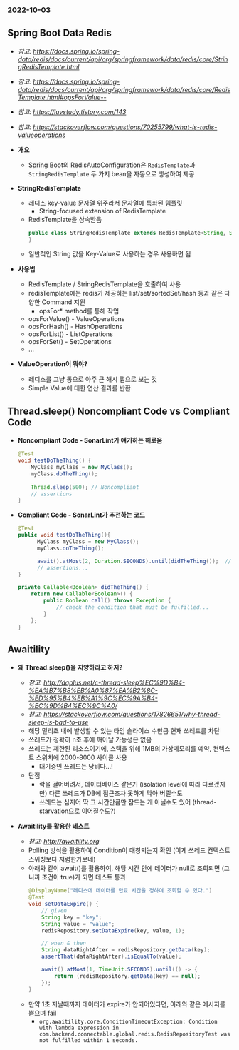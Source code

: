 ### 2022-10-03

## Spring Boot Data Redis
- *참고: https://docs.spring.io/spring-data/redis/docs/current/api/org/springframework/data/redis/core/StringRedisTemplate.html*
- *참고: https://docs.spring.io/spring-data/redis/docs/current/api/org/springframework/data/redis/core/RedisTemplate.html#opsForValue--*
- *참고: https://luvstudy.tistory.com/143*
- *참고: https://stackoverflow.com/questions/70255799/what-is-redis-valueoperations*
- **개요**
  - Spring Boot의 RedisAutoConfiguration은 `RedisTemplate`과 `StringRedisTemplate` 두 가지 bean을 자동으로 생성하여 제공

- **StringRedisTemplate**
  - 레디스 key-value 문자열 위주라서 문자열에 특화된 템플릿
    - String-focused extension of RedisTemplate
  - RedisTemplate을 상속받음
    ```java
    public class StringRedisTemplate extends RedisTemplate<String, String> {
    }
    ```
  - 일반적인 String 값을 Key-Value로 사용하는 경우 사용하면 됨

- **사용법**
  - RedisTemplate / StringRedisTemplate을 호출하여 사용
  - redisTemplate에는 redis가 제공하는 list/set/sortedSet/hash 등과 같은 다양한 Command 지원
    - opsFor* method를 통해 작업
  - opsForValue() - ValueOperations
  - opsForHash() - HashOperations
  - opsForList() - ListOperations
  - opsForSet() - SetOperations
  - ...

- **ValueOperation이 뭐야?**
  - 레디스를 그냥 통으로 아주 큰 해시 맵으로 보는 것
  - Simple Value에 대한 연산 결과를 반환

## Thread.sleep() Noncompliant Code vs Compliant Code
- **Noncompliant Code - SonarLint가 얘기하는 해로움**
  ```java
  @Test
  void testDoTheThing() {
      MyClass myClass = new MyClass();
      myClass.doTheThing();
      
      Thread.sleep(500); // Noncompliant
      // assertions
  }
  ```

- **Compliant Code - SonarLint가 추천하는 코드**
  ```java
  @Test
  public void testDoTheThing(){
        MyClass myClass = new MyClass();
        myClass.doTheThing();
  
        await().atMost(2, Duration.SECONDS).until(didTheThing());  // Compliant
        // assertions...
  }
  
  private Callable<Boolean> didTheThing() {     
      return new Callable<Boolean>() {
          public Boolean call() throws Exception {
              // check the condition that must be fulfilled...
          }
      };
  }
  ```

## Awaitility
- **왜 Thread.sleep()을 지양하라고 하지?**
  - *참고: http://daplus.net/c-thread-sleep%EC%9D%B4-%EA%B7%B8%EB%A0%87%EA%B2%8C-%ED%95%B4%EB%A1%9C%EC%9A%B4-%EC%9D%B4%EC%9C%A0/*
  - *참고: https://stackoverflow.com/questions/17826651/why-thread-sleep-is-bad-to-use*
  - 해당 밀리초 내에 발생할 수 있는 타임 슬라이스 수만큼 현재 쓰레드를 차단
  - 쓰레드가 정확히 n초 후에 깨어날 가능성은 없음
  - 쓰레드는 제한된 리소스이기에, 스택을 위해 1MB의 가상메모리를 예약, 컨텍스트 스위치에 2000-8000 사이클 사용
    - 대기중인 쓰레드는 낭비다...!
  - 단점
    - 락을 걸어버려서, 데이터베이스 같은거 (isolation level에 따라 다르겠지만) 다른 쓰레드가 DB에 접근조차 못하게 막아 버릴수도
    - 쓰레드는 심지어 딱 그 시간만큼만 잠드는 게 아닐수도 있어 (thread-starvation으로 이어질수도?)

- **Awaitility를 활용한 테스트**
  - *참고: http://awaitility.org*
  - Polling 방식을 활용하여 Condition이 매칭되는지 확인 (이게 쓰레드 컨텍스트 스위칭보다 저렴한가보네)
  - 아래와 같이 await()를 활용하여, 해당 시간 안에 데이터가 null로 조회되면 (그니까 조건이 true)가 되면 테스트 통과
    ```java
    @DisplayName("레디스에 데이터를 만료 시간을 정하여 조회할 수 있다.")
    @Test
    void setDataExpire() {
        // given
        String key = "key";
        String value = "value";
        redisRepository.setDataExpire(key, value, 1);
  
        // when & then
        String dataRightAfter = redisRepository.getData(key);
        assertThat(dataRightAfter).isEqualTo(value);
  
        await().atMost(1, TimeUnit.SECONDS).until(() -> {
            return (redisRepository.getData(key) == null);
        });
    }
    ```
  - 만약 1초 지날때까지 데이터가 expire가 안되어있다면, 아래와 같은 메시지를 뿜으며 fail
    - `org.awaitility.core.ConditionTimeoutException: Condition with lambda expression in com.backend.connectable.global.redis.RedisRepositoryTest was not fulfilled within 1 seconds.`
